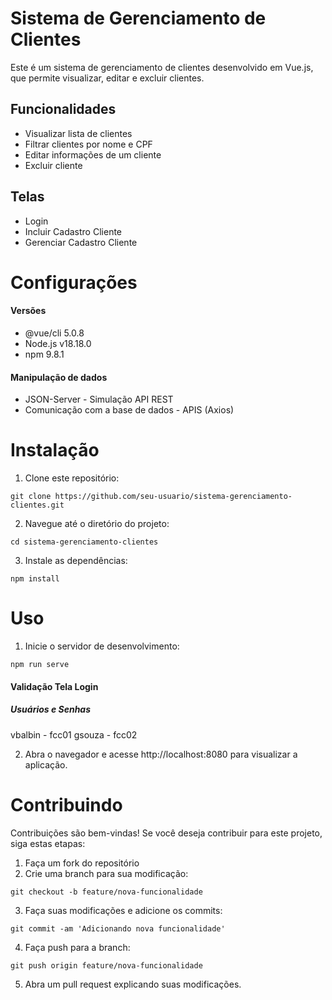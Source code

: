 # Sistema de Gerenciamento de Clientes
Este é um sistema de gerenciamento de clientes desenvolvido em Vue.js, que permite visualizar, editar e excluir clientes.

## Funcionalidades
  *   Visualizar lista de clientes
  *   Filtrar clientes por nome e CPF
  *   Editar informações de um cliente
  *   Excluir cliente

## Telas
  *  Login
  *  Incluir Cadastro Cliente
  *  Gerenciar Cadastro Cliente
 
# Configurações

#### Versões
  *  @vue/cli 5.0.8
  *  Node.js v18.18.0
  *  npm 9.8.1

 #### Manipulação de dados
 - JSON-Server - Simulação API REST
 - Comunicação com a base de dados - APIS (Axios)

 # Instalação

 1. Clone este repositório:
```
git clone https://github.com/seu-usuario/sistema-gerenciamento-clientes.git
```

2. Navegue até o diretório do projeto:
```
cd sistema-gerenciamento-clientes
```

3. Instale as dependências:
```
npm install
```

# Uso

1. Inicie o servidor de desenvolvimento:
```
npm run serve
```

#### Validação Tela Login

##### Usuários e Senhas
vbalbin - fcc01
gsouza - fcc02


2. Abra o navegador e acesse http://localhost:8080 para visualizar a aplicação.

# Contribuindo

Contribuições são bem-vindas! Se você deseja contribuir para este projeto, siga estas etapas:

1. Faça um fork do repositório
2. Crie uma branch para sua modificação:
   
```
git checkout -b feature/nova-funcionalidade
```

3. Faça suas modificações e adicione os commits:
 ```
git commit -am 'Adicionando nova funcionalidade'
```  
 
4. Faça push para a branch:
 ```
git push origin feature/nova-funcionalidade
```

5. Abra um pull request explicando suas modificações.
